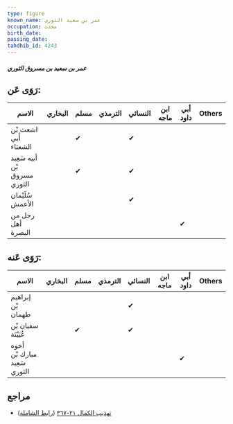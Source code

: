 ```yaml
---
type: figure
known_name: عمر بن سعيد الثوري
occupation: محدث
birth_date:
passing_date:
tahdhib_id: 4243
---
```

##### عمر بن سعيد بن مسروق الثوري

## رَوَى عَن:
| الاسم                        | البخاري | مسلم | الترمذي | النسائي | ابن ماجه | أبي داود | Others |
| ---------------------------- | ------- | ---- | ------- | ------- | -------- | -------- | ------ |
| اشعث بْن أَبي الشعثاء        |         | ✔    |         | ✔       |          |          |        |
| أبيه سَعِيد بْن مسروق الثوري |         | ✔    |         | ✔       |          |          |        |
| سُلَيْمان الأعمش             |         |      |         | ✔       |          |          |        |
| رجل من أهل البصرة            |         |      |         |         |          | ✔        |        |
## رَوَى عَنه:
| الاسم                        | البخاري | مسلم | الترمذي | النسائي | ابن ماجه | أبي داود | Others |
| ---------------------------- | ------- | ---- | ------- | ------- | -------- | -------- | ------ |
| إبراهيم بْن طهمان            |         |      |         | ✔       |          |          |        |
| سفيان بْن عُيَيْنَة          |         | ✔    |         | ✔       |          |          |        |
| أخوه مبارك بْن سَعِيد الثوري |         |      |         |         |          | ✔        |        |
## مراجع
- [تهذيب الكمال ٢١-٣٦٧](obsidian://open?vault=Tahdhib-al-Kamal&file=Figures/٤٢٤٣-عمر%20بن%20سعيد%20بن%20مسروق%20الثوري) ([رابط الشاملة](https://shamela.ws/book/3722/11014))